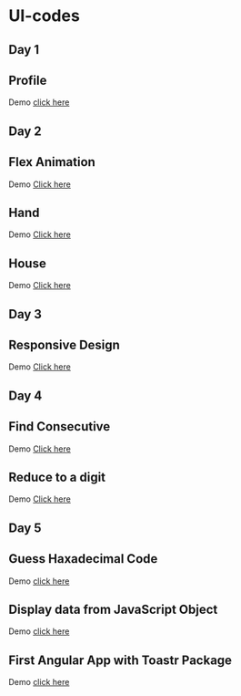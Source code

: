 # UI-codes

## Day 1
## Profile   
  Demo  [click here](https://lalith050101.github.io/UI-codes/)
 
## Day 2
## Flex Animation   
  Demo  [Click here](https://lalith050101.github.io/UI-codes/flex-animation)
   
## Hand   
  Demo  [Click here](https://lalith050101.github.io/UI-codes/hand)

## House
  Demo  [Click here](https://lalith050101.github.io/UI-codes/house)

## Day 3
## Responsive Design  
  Demo  [Click here](https://lalith050101.github.io/UI-codes/responsive-layout/responsive-layout)
  
## Day 4
## Find Consecutive  
  Demo  [Click here](https://lalith050101.github.io/UI-codes/js-task/find-consecutive)

## Reduce to a digit  
  Demo  [Click here](https://lalith050101.github.io/UI-codes/js-task/reduce-to-a-digit)
  
## Day 5
## Guess Haxadecimal Code
  Demo [click here](https://lalith050101.github.io/UI-codes/js-task/hexadecimal-generator)

## Display data from JavaScript Object
  Demo [click here](https://lalith050101.github.io/UI-codes/js-task/display-js-obj-data)
  
## First Angular App with Toastr Package
  Demo [click here](https://myfirstangapp-yvlk.netlify.app/)
 
 
 
 
